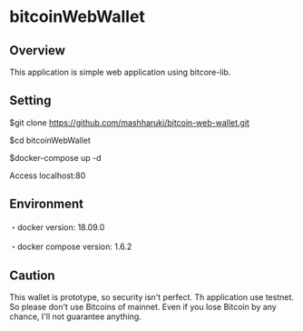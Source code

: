 bitcoinWebWallet
====


## Overview

This application is simple web application using bitcore-lib.


## Setting

$git clone https://github.com/mashharuki/bitcoin-web-wallet.git

$cd bitcoinWebWallet

$docker-compose up -d

Access localhost:80


## Environment

・docker version: 18.09.0

・docker compose version: 1.6.2


## Caution

This wallet is prototype, so security isn't perfect. Th application use testnet. So please don't use Bitcoins of mainnet. Even if you lose Bitcoin by any chance, I'll not guarantee anything. 
